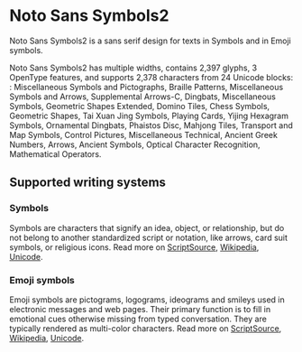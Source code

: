 
# Noto Sans Symbols2

Noto Sans Symbols2 is a sans serif design for texts in Symbols and in Emoji symbols. 

Noto Sans Symbols2 has multiple widths, contains 2,397 glyphs, 3 OpenType features, and supports 2,378 characters from 24 Unicode blocks: : Miscellaneous Symbols and Pictographs, Braille Patterns, Miscellaneous Symbols and Arrows, Supplemental Arrows-C, Dingbats, Miscellaneous Symbols, Geometric Shapes Extended, Domino Tiles, Chess Symbols, Geometric Shapes, Tai Xuan Jing Symbols, Playing Cards, Yijing Hexagram Symbols, Ornamental Dingbats, Phaistos Disc, Mahjong Tiles, Transport and Map Symbols, Control Pictures, Miscellaneous Technical, Ancient Greek Numbers, Arrows, Ancient Symbols, Optical Character Recognition, Mathematical Operators.


## Supported writing systems


### Symbols

Symbols are characters that signify an idea, object, or relationship, but do not belong to another standardized script or notation, like arrows, card suit symbols, or religious icons. Read more on [ScriptSource](https://scriptsource.org/scr/Zsym), [Wikipedia](https://en.wikipedia.org/wiki/ISO_15924:Zsym), [Unicode](https://www.unicode.org/versions/Unicode13.0.0/ch22.pdf#G14025).


### Emoji symbols

Emoji symbols are pictograms, logograms, ideograms and smileys used in electronic messages and web pages. Their primary function is to fill in emotional cues otherwise missing from typed conversation. They are typically rendered as multi-color characters. Read more on [ScriptSource](https://scriptsource.org/scr/Zsye), [Wikipedia](https://en.wikipedia.org/wiki/ISO_15924:Zsye), [Unicode](https://www.unicode.org/versions/Unicode13.0.0/ch22.pdf#G12367).

